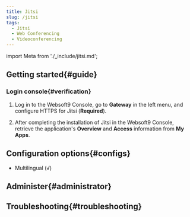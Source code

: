 ```yaml
---
title: Jitsi
slug: /jitsi
tags:
  - Jitsi
  - Web Conferencing
  - Videoconferencing
---
```


import Meta from './_include/jitsi.md';

<Meta name="meta" />

## Getting started{#guide}

### Login console{#verification}

1. Log in to the Websoft9 Console, go to **Gateway** in the left menu, and configure HTTPS for Jitsi (**Required**).

2. After completing the installation of Jitsi in the Websoft9 Console, retrieve the application's **Overview** and **Access** information from **My Apps**.

## Configuration options{#configs}

- Multilingual (√)

## Administer{#administrator}

## Troubleshooting{#troubleshooting}
